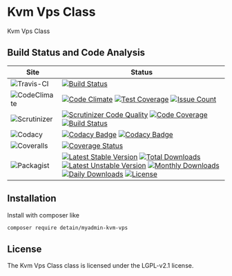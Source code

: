 # Kvm Vps Class

Kvm Vps Class

## Build Status and Code Analysis

Site          | Status
--------------|---------------------------
![Travis-CI](http://i.is.cc/storage/GYd75qN.png "Travis-CI")     | [![Build Status](https://travis-ci.org/detain/myadmin-kvm-vps.svg?branch=master)](https://travis-ci.org/detain/myadmin-kvm-vps)
![CodeClimate](http://i.is.cc/storage/GYlageh.png "CodeClimate")  | [![Code Climate](https://codeclimate.com/github/detain/myadmin-kvm-vps/badges/gpa.svg)](https://codeclimate.com/github/detain/myadmin-kvm-vps) [![Test Coverage](https://codeclimate.com/github/detain/myadmin-kvm-vps/badges/coverage.svg)](https://codeclimate.com/github/detain/myadmin-kvm-vps/coverage) [![Issue Count](https://codeclimate.com/github/detain/myadmin-kvm-vps/badges/issue_count.svg)](https://codeclimate.com/github/detain/myadmin-kvm-vps)
![Scrutinizer](http://i.is.cc/storage/GYeUnux.png "Scrutinizer")   | [![Scrutinizer Code Quality](https://scrutinizer-ci.com/g/myadmin-plugins/myadmin-kvm-vps/badges/quality-score.png?b=master)](https://scrutinizer-ci.com/g/myadmin-plugins/myadmin-kvm-vps/?branch=master) [![Code Coverage](https://scrutinizer-ci.com/g/myadmin-plugins/myadmin-kvm-vps/badges/coverage.png?b=master)](https://scrutinizer-ci.com/g/myadmin-plugins/myadmin-kvm-vps/?branch=master) [![Build Status](https://scrutinizer-ci.com/g/myadmin-plugins/myadmin-kvm-vps/badges/build.png?b=master)](https://scrutinizer-ci.com/g/myadmin-plugins/myadmin-kvm-vps/build-status/master)
![Codacy](http://i.is.cc/storage/GYi66Cx.png "Codacy")        | [![Codacy Badge](https://api.codacy.com/project/badge/Grade/226251fc068f4fd5b4b4ef9a40011d06)](https://www.codacy.com/app/detain/myadmin-kvm-vps) [![Codacy Badge](https://api.codacy.com/project/badge/Coverage/25fa74eb74c947bf969602fcfe87e349)](https://www.codacy.com/app/detain/myadmin-kvm-vps?utm_source=github.com&utm_medium=referral&utm_content=detain/myadmin-kvm-vps&utm_campaign=Badge_Coverage)
![Coveralls](http://i.is.cc/storage/GYjNSim.png "Coveralls")    | [![Coverage Status](https://coveralls.io/repos/github/detain/db_abstraction/badge.svg?branch=master)](https://coveralls.io/github/detain/myadmin-kvm-vps?branch=master)
![Packagist](http://i.is.cc/storage/GYacBEX.png "Packagist")     | [![Latest Stable Version](https://poser.pugx.org/detain/myadmin-kvm-vps/version)](https://packagist.org/packages/detain/myadmin-kvm-vps) [![Total Downloads](https://poser.pugx.org/detain/myadmin-kvm-vps/downloads)](https://packagist.org/packages/detain/myadmin-kvm-vps) [![Latest Unstable Version](https://poser.pugx.org/detain/myadmin-kvm-vps/v/unstable)](//packagist.org/packages/detain/myadmin-kvm-vps) [![Monthly Downloads](https://poser.pugx.org/detain/myadmin-kvm-vps/d/monthly)](https://packagist.org/packages/detain/myadmin-kvm-vps) [![Daily Downloads](https://poser.pugx.org/detain/myadmin-kvm-vps/d/daily)](https://packagist.org/packages/detain/myadmin-kvm-vps) [![License](https://poser.pugx.org/detain/myadmin-kvm-vps/license)](https://packagist.org/packages/detain/myadmin-kvm-vps)


## Installation

Install with composer like

```sh
composer require detain/myadmin-kvm-vps
```

## License

The Kvm Vps Class class is licensed under the LGPL-v2.1 license.

